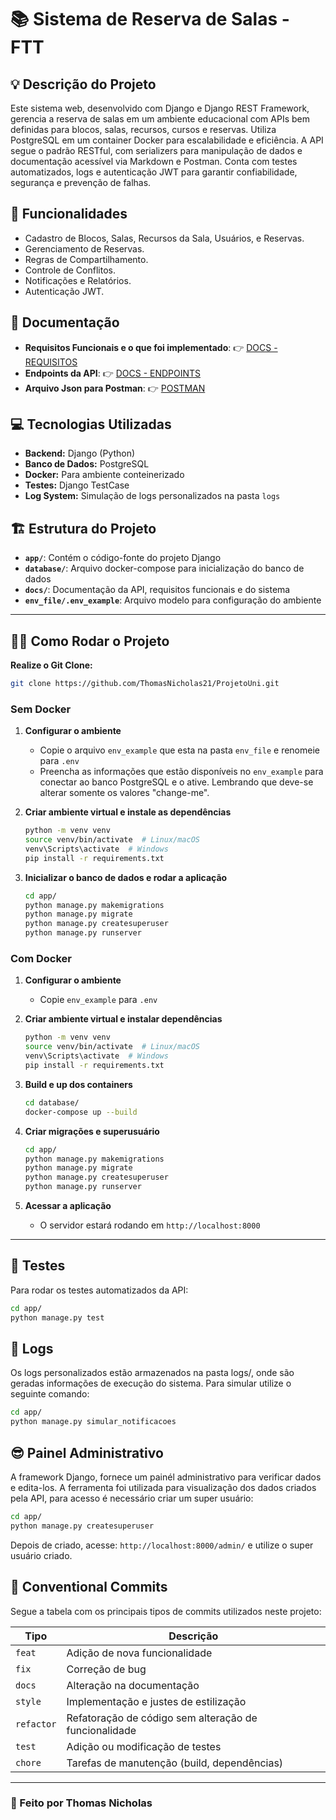 # 📚 Sistema de Reserva de Salas - FTT

## 💡 Descrição do Projeto
Este sistema web, desenvolvido com Django e Django REST Framework, gerencia a reserva de salas em um ambiente educacional com APIs bem definidas para blocos, salas, recursos, cursos e reservas. Utiliza PostgreSQL em um container Docker para escalabilidade e eficiência. A API segue o padrão RESTful, com serializers para manipulação de dados e documentação acessível via Markdown e Postman. Conta com testes automatizados, logs e autenticação JWT para garantir confiabilidade, segurança e prevenção de falhas. 

## 🎯 Funcionalidades
- Cadastro de Blocos, Salas, Recursos da Sala, Usuários, e Reservas.
- Gerenciamento de Reservas.
- Regras de Compartilhamento.
- Controle de Conflitos.
- Notificações e Relatórios.
- Autenticação JWT.

## 📂 Documentação

- **Requisitos Funcionais e o que foi implementado**: 👉 [DOCS - REQUISITOS](https://github.com/ThomasNicholas21/ProjetoUni/blob/master/docs/requisitos.md)
- **Endpoints da API**: 👉 [DOCS - ENDPOINTS](https://github.com/ThomasNicholas21/ProjetoUni/blob/master/docs/endpoints.md)
- **Arquivo Json para Postman**: 👉 [POSTMAN](https://github.com/ThomasNicholas21/ProjetoUni/blob/master/docs/Unievangelica%20API.postman_collection.json)

## 💻 Tecnologias Utilizadas
- **Backend:** Django (Python)
- **Banco de Dados:** PostgreSQL
- **Docker:** Para ambiente conteinerizado
- **Testes:** Django TestCase
- **Log System:** Simulação de logs personalizados na pasta `logs`

## 🏗 Estrutura do Projeto
- **`app/`**: Contém o código-fonte do projeto Django
- **`database/`**: Arquivo docker-compose para inicialização do banco de dados
- **`docs/`**: Documentação da API, requisitos funcionais e do sistema
- **`env_file/.env_example`**: Arquivo modelo para configuração do ambiente

---

## 🙋‍♂️ Como Rodar o Projeto

**Realize o Git Clone:**
```bash
git clone https://github.com/ThomasNicholas21/ProjetoUni.git
```

### Sem Docker
1. **Configurar o ambiente**
   - Copie o arquivo `env_example` que esta na pasta `env_file` e renomeie para `.env`
   - Preencha as informações que estão disponíveis no `env_example` para conectar ao banco PostgreSQL e o ative. Lembrando que deve-se alterar somente os valores "change-me".

2. **Criar ambiente virtual e instale as dependências**
   ```bash
   python -m venv venv
   source venv/bin/activate  # Linux/macOS
   venv\Scripts\activate  # Windows
   pip install -r requirements.txt
   ```

3. **Inicializar o banco de dados e rodar a aplicação**
   ```bash
   cd app/
   python manage.py makemigrations
   python manage.py migrate
   python manage.py createsuperuser
   python manage.py runserver
   ```

### Com Docker
1. **Configurar o ambiente**
   - Copie `env_example` para `.env`
     
  
2. **Criar ambiente virtual e instalar dependências**
   ```bash
   python -m venv venv
   source venv/bin/activate  # Linux/macOS
   venv\Scripts\activate  # Windows
   pip install -r requirements.txt
   ```

3. **Build e up dos containers**
   ```bash
   cd database/
   docker-compose up --build
   ```

4. **Criar migrações e superusuário**
   ```bash
   cd app/
   python manage.py makemigrations
   python manage.py migrate
   python manage.py createsuperuser
   python manage.py runserver
   ```

5. **Acessar a aplicação**
   - O servidor estará rodando em `http://localhost:8000`

---

## 📌 Testes
Para rodar os testes automatizados da API:
```bash
cd app/
python manage.py test
```

## 📝 Logs

Os logs personalizados estão armazenados na pasta logs/, onde são geradas informações de execução do sistema. Para simular utilize o seguinte comando:
```bash
cd app/
python manage.py simular_notificacoes
```

## 😎 Painel Administrativo

A framework Django, fornece um painél administrativo para verificar dados e edita-los. A ferramenta foi utilizada para visualização dos dados criados pela API, para acesso é necessário criar um super usuário:
```bash
cd app/
python manage.py createsuperuser
```
Depois de criado, acesse: `http://localhost:8000/admin/` e utilize o super usuário criado.


## 🚀 Conventional Commits
Segue a tabela com os principais tipos de commits utilizados neste projeto:

| Tipo | Descrição |
|------|-----------|
| `feat` | Adição de nova funcionalidade |
| `fix` | Correção de bug |
| `docs` | Alteração na documentação |
| `style` | Implementação e justes de estilização |
| `refactor` | Refatoração de código sem alteração de funcionalidade |
| `test` | Adição ou modificação de testes |
| `chore` | Tarefas de manutenção (build, dependências) |

---


### 🚀 Feito por Thomas Nicholas
